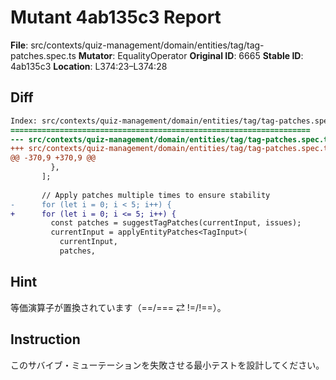 # Mutant 4ab135c3 Report

**File**: src/contexts/quiz-management/domain/entities/tag/tag-patches.spec.ts
**Mutator**: EqualityOperator
**Original ID**: 6665
**Stable ID**: 4ab135c3
**Location**: L374:23–L374:28

## Diff

```diff
Index: src/contexts/quiz-management/domain/entities/tag/tag-patches.spec.ts
===================================================================
--- src/contexts/quiz-management/domain/entities/tag/tag-patches.spec.ts	original
+++ src/contexts/quiz-management/domain/entities/tag/tag-patches.spec.ts	mutated #6665
@@ -370,9 +370,9 @@
         },
       ];
 
       // Apply patches multiple times to ensure stability
-      for (let i = 0; i < 5; i++) {
+      for (let i = 0; i <= 5; i++) {
         const patches = suggestTagPatches(currentInput, issues);
         currentInput = applyEntityPatches<TagInput>(
           currentInput,
           patches,
```

## Hint

等価演算子が置換されています（==/=== ⇄ !=/!==）。

## Instruction

このサバイブ・ミューテーションを失敗させる最小テストを設計してください。
